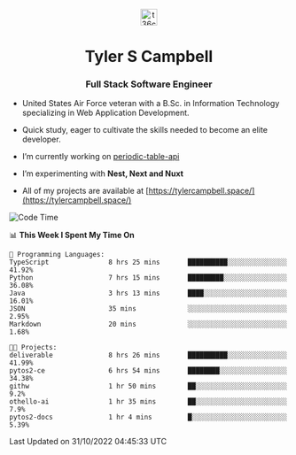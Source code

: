 <p align="center">
<a href="https://www.linkedin.com/in/t36campbell" target="blank"><img align="center" src="https://ik.imagekit.io/t36campbell/Portfolio/linkedin.png.original_m8bbGgPh6.png" alt="t36campbell" height="30" width="30" /></a>
</p>
<h1 align="center">Tyler S Campbell</h1>
<h3 align="center">Full Stack Software Engineer</h3>

* United States Air Force veteran with a B.Sc. in Information Technology specializing in Web Application Development. 

* Quick study, eager to cultivate the skills needed to become an elite developer.

* I’m currently working on [periodic-table-api](https://github.com/t36campbell/periodic-table-api)

* I’m experimenting with **Nest, Next and Nuxt**

* All of my projects are available at [https://tylercampbell.space/](https://tylercampbell.space/)

<!--START_SECTION:waka-->
![Code Time](http://img.shields.io/badge/Code%20Time-1%2C958%20hrs%2047%20mins-blue)

📊 **This Week I Spent My Time On** 

```text
💬 Programming Languages: 
TypeScript               8 hrs 25 mins       ██████████░░░░░░░░░░░░░░░   41.92% 
Python                   7 hrs 15 mins       █████████░░░░░░░░░░░░░░░░   36.08% 
Java                     3 hrs 13 mins       ████░░░░░░░░░░░░░░░░░░░░░   16.01% 
JSON                     35 mins             ░░░░░░░░░░░░░░░░░░░░░░░░░   2.95% 
Markdown                 20 mins             ░░░░░░░░░░░░░░░░░░░░░░░░░   1.68%

🐱‍💻 Projects: 
deliverable              8 hrs 26 mins       ██████████░░░░░░░░░░░░░░░   41.99% 
pytos2-ce                6 hrs 54 mins       ████████░░░░░░░░░░░░░░░░░   34.38% 
githw                    1 hr 50 mins        ██░░░░░░░░░░░░░░░░░░░░░░░   9.2% 
othello-ai               1 hr 35 mins        ██░░░░░░░░░░░░░░░░░░░░░░░   7.9% 
pytos2-docs              1 hr 4 mins         █░░░░░░░░░░░░░░░░░░░░░░░░   5.39%

```


 Last Updated on 31/10/2022 04:45:33 UTC
<!--END_SECTION:waka-->
